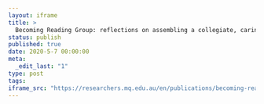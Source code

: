 ```yaml
---
layout: iframe
title: >
  Becoming Reading Group: reflections on assembling a collegiate, caring collective
status: publish
published: true
date: 2020-5-7 00:00:00
meta:
  _edit_last: "1"
type: post
tags:
iframe_src: "https://researchers.mq.edu.au/en/publications/becoming-reading-group-reflections-on-assembling-a-collegiate-car"
---
```

        